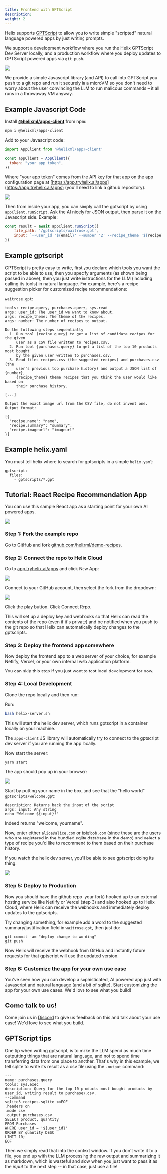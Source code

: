 ```yaml
---
title: Frontend with GPTScript
description:
weight: 2
---
```


Helix supports [GPTScript](https://gptscript.ai) to allow you to write simple "scripted" natural language powered apps by just writing prompts.

We support a development workflow where you run the Helix GPTScript Dev Server locally, and a production workflow where you deploy updates to GPTScript powered apps via `git push`.

![](apps-01.png)


We provide a simple Javascript library (and API) to call into GPTScript you push to a git repo and run it securely in a microVM so you don't need to worry about the user convincing the LLM to run malicous commands – it all runs in a throwaway VM anyway.

## Example Javascript Code

Install **[@helixml/apps-client](https://www.npmjs.com/package/@helixml/apps-client)** from npm:

```bash
npm i @helixml/apps-client
```

Add to your Javascript code:

```js
import AppClient from '@helixml/apps-client'

const appClient = AppClient({
  token: "your app token",
})
```

Where "your app token" comes from the API key for that app on the app configuration page at [https://app.tryhelix.ai/apps](https://app.tryhelix.ai/apps) (you'll need to link a github repository).

![](apps-03.png)

Then from inside your app, you can simply call the gptscript by using `appClient.runScript`. Ask the AI nicely for JSON output, then parse it on the Javascript side. Example:

```js
const result = await appClient.runScript({
    file_path: '/gptscripts/waitrose.gpt',
    input: `--user_id '${email}' --number '2' --recipe_theme '${recipeTheme}'`,
})
```

## Example gptscript

GPTScript is pretty easy to write, first you declare which tools you want the script to be able to use, then you specify arguments (as shown being passed in above), then you just write instructions for the LLM (including calling its tools) in natural language. For example, here's a recipe suggestion picker for customized recipe recommendations:

`waitrose.gpt`:
```
tools: recipe.query, purchases.query, sys.read
args: user_id: The user_id we want to know about.
args: recipe_theme: The theme of the recipes.
args: number: The number of recipes to output.

Do the following steps sequentially:
  1. Run tool {recipe.query} to get a list of candidate recipes for the given
     user as a CSV file written to recipes.csv.
  2. Run tool {purchases.query} to get a list of the top 10 products most bought
     by the given user written to purchases.csv.
  3. Read files recipes.csv (the suggested recipes) and purchases.csv (the
     user's previous top purchase history) and output a JSON list of {number},
     {recipe_theme} theme recipes that you think the user would like based on
     their purchase history.

[...]

Output the exact image url from the CSV file, do not invent one. Output format:

[{
  "recipe.name": "name",
  "recipe.summary": "summary", 
  "recipe.imageurl": "imageurl"
}]  
```

<!-- TODO: write docs for apps/gptscript API -->

## Example helix.yaml

You must tell helix where to search for gptscripts in a simple `helix.yaml`:
```
gptscript:
  files:
    - gptscripts/*.gpt
```

## Tutorial: React Recipe Recommendation App

You can use this sample React app as a starting point for your own AI powered apps.

![](apps-04.png)

### Step 1: Fork the example repo

Go to GitHub and fork [github.com/helixml/demo-recipes](https://github.com/helixml/demo-recipes).

### Step 2: Connect the repo to Helix Cloud

Go to [app.tryhelix.ai/apps](https://app.tryhelix.ai/apps) and click New App:

![](apps-05.png)

Connect to your GitHub account, then select the fork from the dropdown:

![](apps-06.png)

Click the play button. Click Connect Repo.

This will set up a deploy key and webhooks so that Helix can read the contents of the repo (even if it's private) and be notified when you push to the git repo so that Helix can automatically deploy changes to the gptscripts.

### Step 3: Deploy the frontend app somewhere

Now deploy the frontend app to a web server of your choice, for example Netlify, Vercel, or your own internal web application platform.

You can skip this step if you just want to test local development for now.

### Step 4: Local Development

Clone the repo locally and then run:

Run:
```bash
bash helix-server.sh
```
This will start the helix dev server, which runs gptscript in a container locally on your machine.

The `apps-client` JS library will automatically try to connect to the gptscript dev server if you are running the app locally.

Now start the server:
```bash
yarn start
```

The app should pop up in your browser:

![](apps-07.png)

Start by putting your name in the box, and see that the "hello world" `gptscripts/welcome.gpt`:
```
description: Returns back the input of the script
args: input: Any string
echo "Welcome ${input}!"
```
Indeed returns "welcome, yourname".

Now, enter either `alice@alice.com` or `bob@bob.com` (since these are the users who are registered in the bundled sqlite database in the demo) and select a type of recipe you'd like to recommend to them based on their purchase history.

If you watch the helix dev server, you'll be able to see gptscript doing its thing.

![](apps-08.png)

### Step 5: Deploy to Production

Now you should have the github repo (your fork) hooked up to an external hosting service like Netlify or Vercel (step 3) and also hooked up to Helix Cloud, where Helix can receive the webhooks and immediately deploy updates to the gptscripts.

Try changing something, for example add a word to the suggested summary/justification field in `waitrose.gpt`, then just do:

```
git commit -am "deploy change to wording"
git push
```

Now Helix will receive the webhook from GitHub and instantly future requests for that gptscript will use the updated version.

### Step 6: Customize the app for your own use case

You've seen how you can develop a sophisticated, AI powered app just with Javascript and natural language (and a bit of sqlite).
Start customizing the app for your own use cases. We'd love to see what you build!

## Come talk to us!

Come join us in [Discord](https://discord.gg/VJftd844GE) to give us feedback on this and talk about your use case!
We'd love to see what you build.

## GPTScript tips

One tip when writing gptscript, is to make the LLM spend as much time outputting things that are natural language, and not to spend time transferring data from one place to another. That's why in this example, we tell sqlite to write its result as a csv file using the `.output` command:
```
---
name: purchases.query
tools: sys.exec
description: Query for the top 10 products most bought products by user_id, writing result to purchases.csv.
--command
sqlite3 recipes.sqlite <<EOF
.headers on
.mode csv
.output purchases.csv
SELECT product, quantity
FROM Purchases
WHERE user_id = '${user_id}'
ORDER BY quantity DESC
LIMIT 10;
EOF
```
Then we simply read that into the context window. If you don't write it to a file, you end up with the LLM processing the raw output and summarizing it as markdown, which is wasteful and slow when you just want to pass it as the _input_ to the next step -- in that case, just use a file!